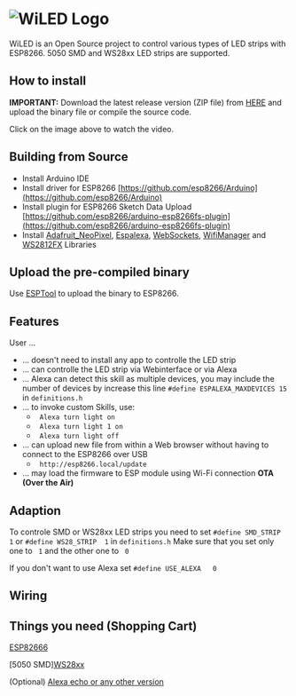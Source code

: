 # ![WiLED Logo](https://raw.githubusercontent.com/reger-men/WiLED/master/web_src/logo.png) 
WiLED is an Open Source project to control various types of LED strips with ESP8266. 5050 SMD and WS28xx LED strips are supported.

## How to install ##
**IMPORTANT:** Download the latest release version (ZIP file) from [HERE](https://github.com/reger-men/WiLED/releases) and upload the binary file or compile the source code.

Click on the image above to watch the video.

## Building from Source ## 
* Install Arduino IDE
 * Install driver for ESP8266 [https://github.com/esp8266/Arduino](https://github.com/esp8266/Arduino)
 * Install plugin for ESP8266 Sketch Data Upload [https://github.com/esp8266/arduino-esp8266fs-plugin](https://github.com/esp8266/arduino-esp8266fs-plugin)
 * Install [Adafruit_NeoPixel](https://github.com/adafruit/Adafruit_NeoPixel), [Espalexa](https://github.com/Aircoookie/Espalexa), [WebSockets](https://github.com/Links2004/arduinoWebSockets), [WifiManager](https://github.com/tzapu/WiFiManager) and [WS2812FX](https://github.com/kitesurfer1404/WS2812FX) Libraries
  
## Upload the pre-compiled  binary ##
Use [ESPTool](https://github.com/espressif/esptool) to upload the binary to ESP8266.


## Features ##
User ...
* ... doesn't need to install any app to controlle the LED strip
* ... can controlle the LED strip via Webinterface or via Alexa
* ... Alexa can detect this skill as multiple devices, you may include the number of devices by increase this line ```#define ESPALEXA_MAXDEVICES 15``` in ```definitions.h```
* ... to invoke custom Skills, use:
  * ``` Alexa turn light on```
  * ``` Alexa turn light 1 on```
  * ``` Alexa turn light off```
* ... can upload new file from within a Web browser without having to connect to the ESP8266 over USB
  *  ``` http://esp8266.local/update``` 
* ... may load the firmware to ESP module using Wi-Fi connection **OTA (Over the Air)**
  
  
## Adaption ##
To controle SMD or WS28xx LED strips you need to set ``` #define SMD_STRIP   1 ``` or ``` #define WS28_STRIP  1 ``` in ```definitions.h```
Make sure that you set only one to ``` 1``` and the other one to ``` 0``` 

If you don't want to use Alexa set ``` #define USE_ALEXA   0 ```

## Wiring ## 


## Things you need (Shopping Cart) ## 
[ESP82666](https://www.amazon.com/AZDelivery-Nodemcu-Module-ESP8266-Development/dp/B07F8759RC/ref=sr_1_2?keywords=esp8266&qid=1549978307&s=gateway&sr=8-2)

[5050 SMD][WS28xx](https://www.amazon.com/BTF-LIGHTING-Flexible-Individually-Addressable-Non-waterproof/dp/B01CDTEJBG/ref=sr_1_1_sspa?keywords=ws2812b&qid=1549978517&s=gateway&sr=8-1-spons&psc=1)

(Optional) [Alexa echo or any other version](https://www.amazon.de/dp/B01DFKBG5E/ref=asc_df_B01DFKBG5E58466726/?tag=googshopde-21&creative=22398&creativeASIN=B01DFKBG5E&linkCode=df0&hvadid=204288091658&hvpos=1o3&hvnetw=g&hvrand=8361400114568144756&hvpone=&hvptwo=&hvqmt=&hvdev=c&hvdvcmdl=&hvlocint=&hvlocphy=9044401&hvtargid=pla-329799024896&th=1&psc=1)

